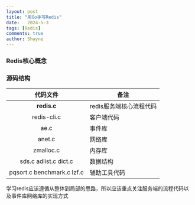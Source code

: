 ```yaml
---
layout: post
title: "用Go手写Redis"
date:   2024-5-3
tags: [Redis]
comments: true
author: Shayne
---
```

### Redis核心概念


### 源码结构

|          代码文件          | 备注                    |
| :------------------------: | ----------------------- |
|     **redis.c**     | redis服务端核心流程代码 |
|        redis-cli.c        | 客户端代码              |
|            ae.c            | 事件库                  |
|           anet.c           | 网络库                  |
|         zmalloc.c         | 内存库                  |
|   sds.c adlist.c dict.c   | 数据结构                |
| pqsort.c benchmark.c lzf.c | 辅助工具代码            |

学习redis应该遵循从整体到局部的思路，所以应该重点关注服务端的流程代码以及事件库网络库的实现方式


